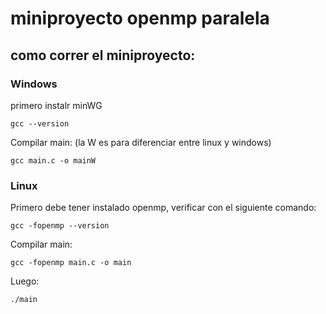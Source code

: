 # miniproyecto openmp paralela

## como correr el miniproyecto:

### Windows
primero instalr minWG
```
gcc --version
```
Compilar main: (la W es para diferenciar entre linux y windows)
```
gcc main.c -o mainW
```
### Linux
Primero debe tener instalado openmp, verificar con el siguiente comando:
```
gcc -fopenmp --version
```

Compilar main:
```
gcc -fopenmp main.c -o main
```
Luego:
```
./main
```
